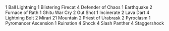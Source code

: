 1 Ball Lightning
1 Blistering Firecat
4 Defender of Chaos
1 Earthquake
2 Furnace of Rath
1 Ghitu War Cry
2 Gut Shot
1 Incinerate
2 Lava Dart
4 Lightning Bolt
2 Mirari
21 Mountain
2 Priest of Urabrask
2 Pyroclasm
1 Pyromancer Ascension
1 Ruination
4 Shock
4 Slash Panther
4 Staggershock


